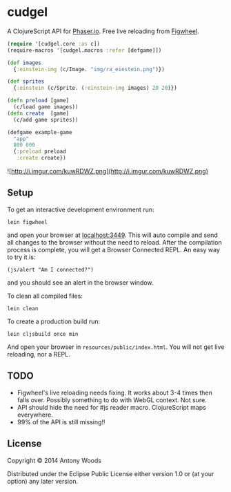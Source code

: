 # cudgel
A ClojureScript API for [Phaser.io](http://phaser.io). Free live reloading from [Figwheel](https://github.com/bhauman/lein-figwheel).

```clojure
(require '[cudgel.core :as c])
(require-macros '[cudgel.macros :refer [defgame]])

(def images
  {:einstein-img (c/Image. "img/ra_einstein.png")})

(def sprites
  {:einstein (c/Sprite. (:einstein-img images) 20 20)})

(defn preload [game]
  (c/load game images))
(defn create  [game]
  (c/add game sprites))

(defgame example-game
  "app"
  800 600
  {:preload preload
   :create create})

```
![http://i.imgur.com/kuwRDWZ.png](http://i.imgur.com/kuwRDWZ.png)
## Setup

To get an interactive development environment run:

    lein figwheel

and open your browser at [localhost:3449](http://localhost:3449/).
This will auto compile and send all changes to the browser without the
need to reload. After the compilation process is complete, you will
get a Browser Connected REPL. An easy way to try it is:

    (js/alert "Am I connected?")

and you should see an alert in the browser window.

To clean all compiled files:

    lein clean

To create a production build run:

    lein cljsbuild once min

And open your browser in `resources/public/index.html`. You will not
get live reloading, nor a REPL.

## TODO
 + Figwheel's live reloading needs fixing. It works about 3-4 times then falls over. Possibly something to do with WebGL context. Not sure.
 + API should hide the need for #js reader macro. ClojureScript maps everywhere.
 + 99% of the API is still missing!!

## License

Copyright © 2014 Antony Woods

Distributed under the Eclipse Public License either version 1.0 or (at your option) any later version.
